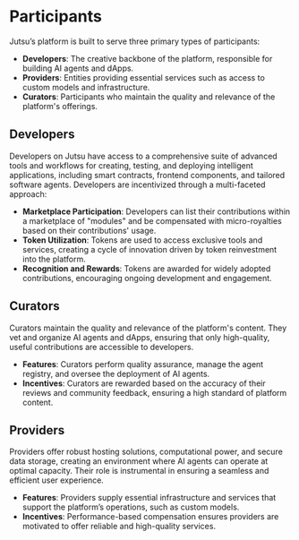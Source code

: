 # Participants

Jutsu’s platform is built to serve three primary types of participants:

- **Developers**: The creative backbone of the platform, responsible for building AI agents and dApps.
- **Providers**: Entities providing essential services such as access to custom models and infrastructure.
- **Curators**: Participants who maintain the quality and relevance of the platform's offerings.

## Developers

Developers on Jutsu have access to a comprehensive suite of advanced tools and workflows for creating, testing, and deploying intelligent applications, including smart contracts, frontend components, and tailored software agents. Developers are incentivized through a multi-faceted approach:

- **Marketplace Participation**: Developers can list their contributions within a marketplace of "modules" and be compensated with micro-royalties based on their contributions' usage.
- **Token Utilization**: Tokens are used to access exclusive tools and services, creating a cycle of innovation driven by token reinvestment into the platform.
- **Recognition and Rewards**: Tokens are awarded for widely adopted contributions, encouraging ongoing development and engagement.

## Curators

Curators maintain the quality and relevance of the platform's content. They vet and organize AI agents and dApps, ensuring that only high-quality, useful contributions are accessible to developers.

- **Features**: Curators perform quality assurance, manage the agent registry, and oversee the deployment of AI agents.
- **Incentives**: Curators are rewarded based on the accuracy of their reviews and community feedback, ensuring a high standard of platform content.

## Providers

Providers offer robust hosting solutions, computational power, and secure data storage, creating an environment where AI agents can operate at optimal capacity. Their role is instrumental in ensuring a seamless and efficient user experience.

- **Features**: Providers supply essential infrastructure and services that support the platform’s operations, such as custom models.
- **Incentives**: Performance-based compensation ensures providers are motivated to offer reliable and high-quality services.

